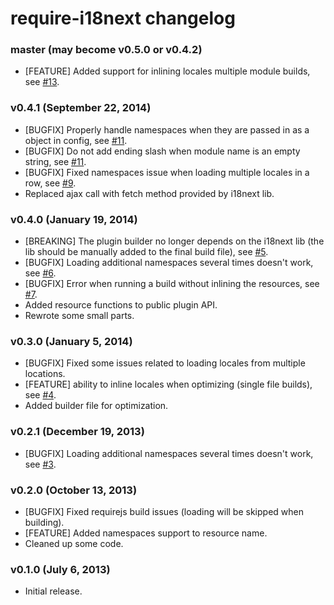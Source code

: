 # require-i18next changelog

### master (may become v0.5.0 or v0.4.2)

* [FEATURE] Added support for inlining locales multiple module builds, see [#13](https://github.com/jcbvm/require-i18next/issues/13).

### v0.4.1 (September 22, 2014)

* [BUGFIX] Properly handle namespaces when they are passed in as a object in config, see [#11](https://github.com/jcbvm/require-i18next/issues/11).
* [BUGFIX] Do not add ending slash when module name is an empty string, see [#11](https://github.com/jcbvm/require-i18next/issues/11).
* [BUGFIX] Fixed namespaces issue when loading multiple locales in a row, see [#9](https://github.com/jcbvm/require-i18next/issues/9).
* Replaced ajax call with fetch method provided by i18next lib.

### v0.4.0 (January 19, 2014)

* [BREAKING] The plugin builder no longer depends on the i18next lib (the lib should be manually added to the final build file), see [#5](https://github.com/jcbvm/require-i18next/issues/5).
* [BUGFIX] Loading additional namespaces several times doesn't work, see [#6](https://github.com/jcbvm/require-i18next/issues/7).
* [BUGFIX] Error when running a build without inlining the resources, see [#7](https://github.com/jcbvm/require-i18next/issues/6).
* Added resource functions to public plugin API.
* Rewrote some small parts.

### v0.3.0 (January 5, 2014)

* [BUGFIX] Fixed some issues related to loading locales from multiple locations.
* [FEATURE] ability to inline locales when optimizing (single file builds), see [#4](https://github.com/jcbvm/require-i18next/issues/4).
* Added builder file for optimization.

### v0.2.1 (December 19, 2013)

* [BUGFIX] Loading additional namespaces several times doesn't work, see [#3](https://github.com/jcbvm/require-i18next/issues/3).

### v0.2.0 (October 13, 2013)

* [BUGFIX] Fixed requirejs build issues (loading will be skipped when building).
* [FEATURE] Added namespaces support to resource name.
* Cleaned up some code.

### v0.1.0 (July 6, 2013)

* Initial release.
